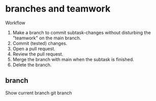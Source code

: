  # branches and teamwork
 
 Workflow
 1. Make a branch to commit subtask-changes without disturbing the "teamwork" on the main branch.
 2. Commit (tested) changes.
 3. Open a pull request.
 4. Review the pull request.
 5. Merge the branch with main when the subtask is finished.
 6. Delete the branch.

## branch
Show current branch
	git branch

